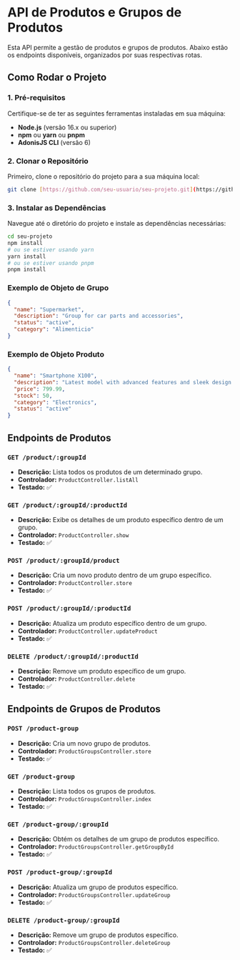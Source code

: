 # API de Produtos e Grupos de Produtos

Esta API permite a gestão de produtos e grupos de produtos. Abaixo estão os endpoints disponíveis, organizados por suas respectivas rotas.

## Como Rodar o Projeto

### 1. Pré-requisitos

Certifique-se de ter as seguintes ferramentas instaladas em sua máquina:

- **Node.js** (versão 16.x ou superior)
- **npm** ou **yarn** ou **pnpm**
- **AdonisJS CLI** (versão 6)

### 2. Clonar o Repositório

Primeiro, clone o repositório do projeto para a sua máquina local:

```bash
git clone [https://github.com/seu-usuario/seu-projeto.git](https://github.com/GabrielCosta01/teste-simple.git)
```
### 3. Instalar as Dependências

Navegue até o diretório do projeto e instale as dependências necessárias:

```bash
cd seu-projeto
npm install
# ou se estiver usando yarn
yarn install
# ou se estiver usando pnpm
pnpm install
```
### Exemplo de Objeto de Grupo
```json
{
  "name": "Supermarket",
  "description": "Group for car parts and accessories",
  "status": "active",
  "category": "Alimenticio"
}
```

### Exemplo de Objeto Produto

```json
{
  "name": "Smartphone X100",
  "description": "Latest model with advanced features and sleek design.",
  "price": 799.99,
  "stock": 50,
  "category": "Electronics",
  "status": "active"
}
```

## Endpoints de Produtos

### `GET /product/:groupId`
- **Descrição:** Lista todos os produtos de um determinado grupo.
- **Controlador:** `ProductController.listAll`
- **Testado:** ✅

### `GET /product/:groupId/:productId`
- **Descrição:** Exibe os detalhes de um produto específico dentro de um grupo.
- **Controlador:** `ProductController.show`
- **Testado:** ✅

### `POST /product/:groupId/product`
- **Descrição:** Cria um novo produto dentro de um grupo específico.
- **Controlador:** `ProductController.store`
- **Testado:** ✅

### `POST /product/:groupId/:productId`
- **Descrição:** Atualiza um produto específico dentro de um grupo.
- **Controlador:** `ProductController.updateProduct`
- **Testado:** ✅

### `DELETE /product/:groupId/:productId`
- **Descrição:** Remove um produto específico de um grupo.
- **Controlador:** `ProductController.delete`
- **Testado:** ✅

## Endpoints de Grupos de Produtos

### `POST /product-group`
- **Descrição:** Cria um novo grupo de produtos.
- **Controlador:** `ProductGroupsController.store`
- **Testado:** ✅

### `GET /product-group`
- **Descrição:** Lista todos os grupos de produtos.
- **Controlador:** `ProductGroupsController.index`
- **Testado:** ✅

### `GET /product-group/:groupId`
- **Descrição:** Obtém os detalhes de um grupo de produtos específico.
- **Controlador:** `ProductGroupsController.getGroupById`
- **Testado:** ✅

### `POST /product-group/:groupId`
- **Descrição:** Atualiza um grupo de produtos específico.
- **Controlador:** `ProductGroupsController.updateGroup`
- **Testado:** ✅

### `DELETE /product-group/:groupId`
- **Descrição:** Remove um grupo de produtos específico.
- **Controlador:** `ProductGroupsController.deleteGroup`
- **Testado:** ✅
